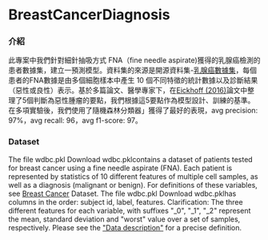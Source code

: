 # BreastCancerDiagnosis
### 介紹
此專案中我們針對細針抽吸方式 FNA（fine needle aspirate)獲得的乳腺癌檢測的患者數據集，建立一預測模型。資料集的來源是開源資料集-[乳腺癌數據集](https://archive.ics.uci.edu/ml/datasets/Breast+Cancer+Wisconsin+(Diagnostic))，每個患者的FNA數據是由多個細胞樣本中產生 10 個不同特徵的統計數據以及診斷結果（惡性或良性）表示。基於多篇論文、醫學專家下，在[Eickhoff (2016)](https://dl.acm.org/doi/pdf/10.1145/2594776.2594788?casa_token=GMtjoBep2nkAAAAA:7n4D47l-D5yDvNTHgw8KBqQwQd03KuJnYy3hXhBTKqv940MklIJFSsM0wuF4JA1wnL0qv3K3YDp_7g)論文中整理了5個判斷為惡性腫瘤的要點，我們根據這5要點作為模型設計、訓練的基準。在多項實驗後，我們使用了隨機森林分類器」獲得了最好的表現，avg precision: 97%，avg recall: 96，avg f1-score: 97。





### Dataset
The file wdbc.pkl  Download wdbc.pklcontains a dataset of patients tested for breast cancer using a fine needle aspirate (FNA). Each patient is represented by statistics of 10 different features of multiple cell samples, as well as a diagnosis (malignant or benign). For definitions of these variables, see [Breast Cancer](https://archive.ics.uci.edu/ml/datasets/Breast+Cancer+Wisconsin+(Diagnostic)) Dataset. The file wdbc.pkl  Download wdbc.pklhas columns in the order: subject id, label, features. Clarification: The three different features for each variable, with suffixes "_0", "_1", "_2" represent the mean, standard deviation and "worst" value over a set of samples, respectively. Please see the ["Data description"](https://archive.ics.uci.edu/ml/machine-learning-databases/breast-cancer-wisconsin/wdbc.names) for a precise definition.
